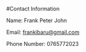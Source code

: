 #Contact Information

Name: Frank Peter John

Email: frankibaru@gmail.com

Phone Number: 0765772023

